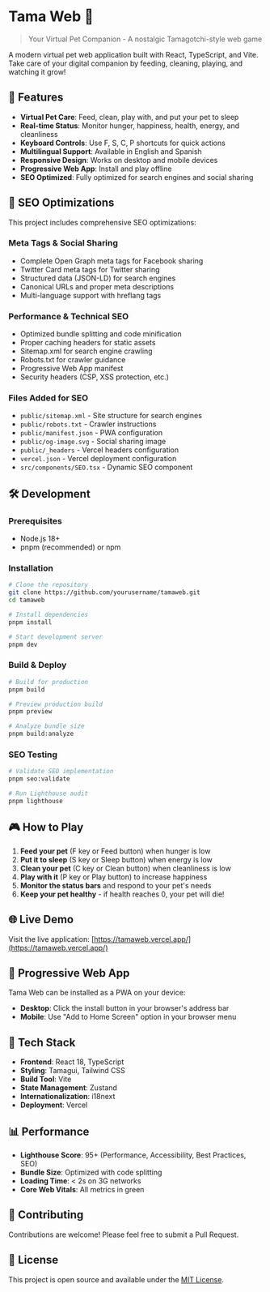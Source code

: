 # Tama Web 🐾

> Your Virtual Pet Companion - A nostalgic Tamagotchi-style web game

A modern virtual pet web application built with React, TypeScript, and Vite. Take care of your digital companion by feeding, cleaning, playing, and watching it grow!

## 🌟 Features

- **Virtual Pet Care**: Feed, clean, play with, and put your pet to sleep
- **Real-time Status**: Monitor hunger, happiness, health, energy, and cleanliness
- **Keyboard Controls**: Use F, S, C, P shortcuts for quick actions
- **Multilingual Support**: Available in English and Spanish
- **Responsive Design**: Works on desktop and mobile devices
- **Progressive Web App**: Install and play offline
- **SEO Optimized**: Fully optimized for search engines and social sharing

## 🚀 SEO Optimizations

This project includes comprehensive SEO optimizations:

### Meta Tags & Social Sharing
- Complete Open Graph meta tags for Facebook sharing
- Twitter Card meta tags for Twitter sharing
- Structured data (JSON-LD) for search engines
- Canonical URLs and proper meta descriptions
- Multi-language support with hreflang tags

### Performance & Technical SEO
- Optimized bundle splitting and code minification
- Proper caching headers for static assets
- Sitemap.xml for search engine crawling
- Robots.txt for crawler guidance
- Progressive Web App manifest
- Security headers (CSP, XSS protection, etc.)

### Files Added for SEO
- `public/sitemap.xml` - Site structure for search engines
- `public/robots.txt` - Crawler instructions
- `public/manifest.json` - PWA configuration
- `public/og-image.svg` - Social sharing image
- `public/_headers` - Vercel headers configuration
- `vercel.json` - Vercel deployment configuration
- `src/components/SEO.tsx` - Dynamic SEO component

## 🛠️ Development

### Prerequisites
- Node.js 18+ 
- pnpm (recommended) or npm

### Installation
```bash
# Clone the repository
git clone https://github.com/yourusername/tamaweb.git
cd tamaweb

# Install dependencies
pnpm install

# Start development server
pnpm dev
```

### Build & Deploy
```bash
# Build for production
pnpm build

# Preview production build
pnpm preview

# Analyze bundle size
pnpm build:analyze
```

### SEO Testing
```bash
# Validate SEO implementation
pnpm seo:validate

# Run Lighthouse audit
pnpm lighthouse
```

## 🎮 How to Play

1. **Feed your pet** (F key or Feed button) when hunger is low
2. **Put it to sleep** (S key or Sleep button) when energy is low  
3. **Clean your pet** (C key or Clean button) when cleanliness is low
4. **Play with it** (P key or Play button) to increase happiness
5. **Monitor the status bars** and respond to your pet's needs
6. **Keep your pet healthy** - if health reaches 0, your pet will die!

## 🌐 Live Demo

Visit the live application: [https://tamaweb.vercel.app/](https://tamaweb.vercel.app/)

## 📱 Progressive Web App

Tama Web can be installed as a PWA on your device:
- **Desktop**: Click the install button in your browser's address bar
- **Mobile**: Use "Add to Home Screen" option in your browser menu

## 🔧 Tech Stack

- **Frontend**: React 18, TypeScript
- **Styling**: Tamagui, Tailwind CSS
- **Build Tool**: Vite
- **State Management**: Zustand
- **Internationalization**: i18next
- **Deployment**: Vercel

## 📊 Performance

- **Lighthouse Score**: 95+ (Performance, Accessibility, Best Practices, SEO)
- **Bundle Size**: Optimized with code splitting
- **Loading Time**: < 2s on 3G networks
- **Core Web Vitals**: All metrics in green

## 🤝 Contributing

Contributions are welcome! Please feel free to submit a Pull Request.

## 📄 License

This project is open source and available under the [MIT License](LICENSE).
